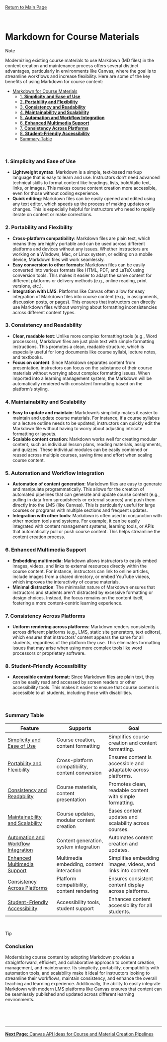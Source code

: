 [Return to Main Page](README.md)

<br>

# Markdown for Course Materials

> [!NOTE]
>
> Modernizing existing course materials to use Markdown (MD files) in the content creation and maintenance process offers several distinct advantages, particularly in environments like Canvas, where the goal is to streamline workflows and increase flexibility. Here are some of the key benefits of using Markdown for course content:

- [Markdown for Course Materials](#markdown-for-course-materials)
    - [1. **Simplicity and Ease of Use**](#1-simplicity-and-ease-of-use)
    - [2. **Portability and Flexibility**](#2-portability-and-flexibility)
    - [3. **Consistency and Readability**](#3-consistency-and-readability)
    - [4. **Maintainability and Scalability**](#4-maintainability-and-scalability)
    - [5. **Automation and Workflow Integration**](#5-automation-and-workflow-integration)
    - [6. **Enhanced Multimedia Support**](#6-enhanced-multimedia-support)
    - [7. **Consistency Across Platforms**](#7-consistency-across-platforms)
    - [8. **Student-Friendly Accessibility**](#8-student-friendly-accessibility)
    - [Summary Table](#summary-table)

<br>

### 1. **Simplicity and Ease of Use**

- **Lightweight syntax**: Markdown is a simple, text-based markup language that is easy to learn and use. Instructors don’t need advanced technical skills to format content like headings, lists, bold/italic text, links, or images. This makes course content creation more accessible, even for those without coding experience.
- **Quick editing**: Markdown files can be easily opened and edited using any text editor, which speeds up the process of making updates or changes. This is especially helpful for instructors who need to rapidly iterate on content or make corrections.

### 2. **Portability and Flexibility**

- **Cross-platform compatibility**: Markdown files are plain text, which means they are highly portable and can be used across different platforms and devices without any issues. Whether instructors are working on a Windows, Mac, or Linux system, or editing on a mobile device, Markdown files will work seamlessly.
- **Easy conversion to other formats**: Markdown files can be easily converted into various formats like HTML, PDF, and LaTeX using conversion tools. This makes it easier to adapt the same content for different platforms or delivery methods (e.g., online reading, print versions, etc.).
- **Integration with LMS**: Platforms like Canvas often allow for easy integration of Markdown files into course content (e.g., in assignments, discussion posts, or pages). This ensures that instructors can directly use Markdown files without worrying about formatting inconsistencies across different content types.

### 3. **Consistency and Readability**

- **Clear, readable text**: Unlike more complex formatting tools (e.g., Word processors), Markdown files are just plain text with simple formatting instructions. This promotes a clean, readable structure, which is especially useful for long documents like course syllabi, lecture notes, and textbooks.
- **Focus on content**: Since Markdown separates content from presentation, instructors can focus on the substance of their course materials without worrying about complex formatting issues. When imported into a learning management system, the Markdown will be automatically rendered with consistent formatting based on the platform’s styling.

### 4. **Maintainability and Scalability**

- **Easy to update and maintain**: Markdown’s simplicity makes it easier to maintain and update course materials. For instance, if a course syllabus or a lecture outline needs to be updated, instructors can quickly edit the Markdown file without having to worry about adjusting intricate formatting or layouts.
- **Scalable content creation**: Markdown works well for creating modular content, such as individual lesson plans, reading materials, assignments, and quizzes. These individual modules can be easily combined or reused across multiple courses, saving time and effort when scaling course content.

### 5. **Automation and Workflow Integration**

- **Automation of content generation**: Markdown files are easy to generate and manipulate programmatically. This allows for the creation of automated pipelines that can generate and update course content (e.g., pulling in data from spreadsheets or external sources) and push them directly into the LMS (like Canvas). This is particularly useful for large courses or programs with multiple sections and frequent updates.
- **Integration with other tools**: Markdown is often used in conjunction with other modern tools and systems. For example, it can be easily integrated with content management systems, learning tools, or APIs that automatically pull or push course content. This helps streamline the content creation process.

### 6. **Enhanced Multimedia Support**

- **Embedding multimedia**: Markdown allows instructors to easily embed images, videos, and links to external resources directly within the course content. For instance, instructors can link to online articles, include images from a shared directory, or embed YouTube videos, which improves the interactivity of course materials.
- **Minimal distraction**: The minimalist nature of Markdown ensures that instructors and students aren't distracted by excessive formatting or design choices. Instead, the focus remains on the content itself, fostering a more content-centric learning experience.

### 7. **Consistency Across Platforms**

- **Uniform rendering across platforms**: Markdown renders consistently across different platforms (e.g., LMS, static site generators, text editors), which ensures that instructors' content appears the same for all students, regardless of the platform they use. This eliminates formatting issues that may arise when using more complex tools like word processors or proprietary software.

### 8. **Student-Friendly Accessibility**

- **Accessible content format**: Since Markdown files are plain text, they can be easily read and accessed by screen readers or other accessibility tools. This makes it easier to ensure that course content is accessible to all students, including those with disabilities.

<br>

### Summary Table

| **Feature**                                          | **Supports**                              | **Goal**                                                       |
|------------------------------------------------------|-------------------------------------------|---------------------------------------------------------------|
| [Simplicity and Ease of Use](#1-simplicity-and-ease-of-use)  | Course creation, content formatting      | Simplifies course creation and content formatting.            |
| [Portability and Flexibility](#2-portability-and-flexibility) | Cross-platform compatibility, content conversion | Ensures content is accessible and adaptable across platforms.  |
| [Consistency and Readability](#3-consistency-and-readability) | Course materials, content presentation   | Promotes clean, readable content with simple formatting.       |
| [Maintainability and Scalability](#4-maintainability-and-scalability) | Course updates, modular content creation | Eases content updates and scalability across courses.         |
| [Automation and Workflow Integration](#5-automation-and-workflow-integration) | Content generation, system integration   | Automates content creation and updates.                        |
| [Enhanced Multimedia Support](#6-enhanced-multimedia-support) | Multimedia embedding, content interaction | Simplifies embedding images, videos, and links into content.   |
| [Consistency Across Platforms](#7-consistency-across-platforms) | Platform compatibility, content rendering | Ensures consistent content display across platforms.          |
| [Student-Friendly Accessibility](#8-student-friendly-accessibility) | Accessibility tools, student support     | Enhances content accessibility for all students.               |

<br>

> [!TIP]
>
> ### Conclusion
>
> Modernizing course content by adopting Markdown provides a straightforward, efficient, and collaborative approach to content creation, management, and maintenance. Its simplicity, portability, compatibility with automation tools, and scalability make it ideal for instructors looking to streamline their workflows, maintain consistency, and enhance the overall teaching and learning experience. Additionally, the ability to easily integrate Markdown with modern LMS platforms like Canvas ensures that content can be seamlessly published and updated across different learning environments.

<br><br><br>

---

[**Next Page:** Canvas API Ideas for Course and Material Creation Pipelines](canvas-api-integration-ideas.md)